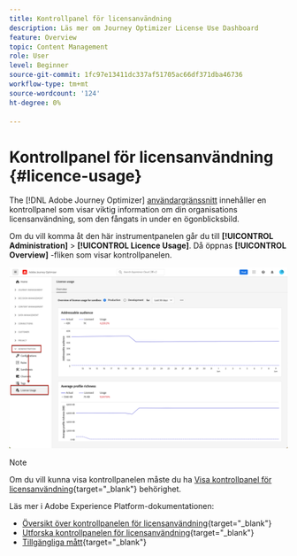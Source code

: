 ```yaml
---
title: Kontrollpanel för licensanvändning
description: Läs mer om Journey Optimizer License Use Dashboard
feature: Overview
topic: Content Management
role: User
level: Beginner
source-git-commit: 1fc97e13411dc337af51705ac66df371dba46736
workflow-type: tm+mt
source-wordcount: '124'
ht-degree: 0%

---
```


# Kontrollpanel för licensanvändning {#licence-usage}

The [!DNL Adobe Journey Optimizer] [användargränssnitt](../start/user-interface.md) innehåller en kontrollpanel som visar viktig information om din organisations licensanvändning, som den fångats in under en ögonblicksbild.

Om du vill komma åt den här instrumentpanelen går du till **[!UICONTROL Administration]** > **[!UICONTROL Licence Usage]**. Då öppnas **[!UICONTROL Overview]** -fliken som visar kontrollpanelen.

![](assets/licence-usage-dashboard.png)

>[!NOTE]
>
>Om du vill kunna visa kontrollpanelen måste du ha [Visa kontrollpanel för licensanvändning](https://experienceleague.adobe.com/docs/experience-platform/dashboards/permissions.html?lang=en#available-permissions){target=&quot;_blank&quot;} behörighet.

Läs mer i Adobe Experience Platform-dokumentationen:

* [Översikt över kontrollpanelen för licensanvändning](https://experienceleague.adobe.com/docs/experience-platform/dashboards/guides/license-usage.html){target=&quot;_blank&quot;}
* [Utforska kontrollpanelen för licensanvändning](https://experienceleague.adobe.com/docs/experience-platform/dashboards/guides/license-usage.html#exploring-the-license-usage-dashboard){target=&quot;_blank&quot;}
* [Tillgängliga mått](https://experienceleague.adobe.com/docs/experience-platform/dashboards/guides/license-usage.html#available-metrics){target=&quot;_blank&quot;}
